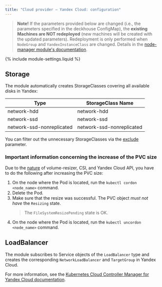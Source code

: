 ```yaml
---
title: "Cloud provider — Yandex Cloud: configuration"
---
```


> **Note!** If the parameters provided below are changed (i.e., the parameters specified in the deckhouse ConfigMap), the **existing Machines are NOT redeployed** (new machines will be created with the updated parameters). Redeployment is only performed when `NodeGroup` and `YandexInstanceClass` are changed. Details in the [node-manager module's documentation](../../modules/040-node-manager/faq.html#how-do-i-redeploy-ephemeral-machines-in-the-cloud-with-a-new-configuration).

{% include module-settings.liquid %}

## Storage

The module automatically creates StorageClasses covering all available disks in Yandex:

| Type | StorageClass Name |
|---|---|
| network-hdd | network-hdd |
| network-ssd | network-ssd |
| network-ssd-nonreplicated | network-ssd-nonreplicated |

You can filter out the unnecessary StorageClasses via the [exclude](#parameters-storageclass-exclude) parameter.

### Important information concerning the increase of the PVC size

Due to the [nature](https://github.com/kubernetes-csi/external-resizer/issues/44) of volume-resizer, CSI, and Yandex Cloud API, you have to do the following after increasing the PVC size:

1. On the node where the Pod is located, run the `kubectl cordon <node_name>` command.
2. Delete the Pod.
3. Make sure that the resize was successful. The PVC object *must not have* the `Resizing` state.
   > The `FileSystemResizePending` state is OK.
4. On the node where the Pod is located, run the `kubectl uncordon <node_name>` command.

## LoadBalancer

The module subscribes to Service objects of the `LoadBalancer` type and creates the corresponding `NetworkLoadBalancer` and `TargetGroup` in Yandex Cloud.

For more information, see the [Kubernetes Cloud Controller Manager for Yandex Cloud documentation](https://github.com/flant/yandex-cloud-controller-manager).

